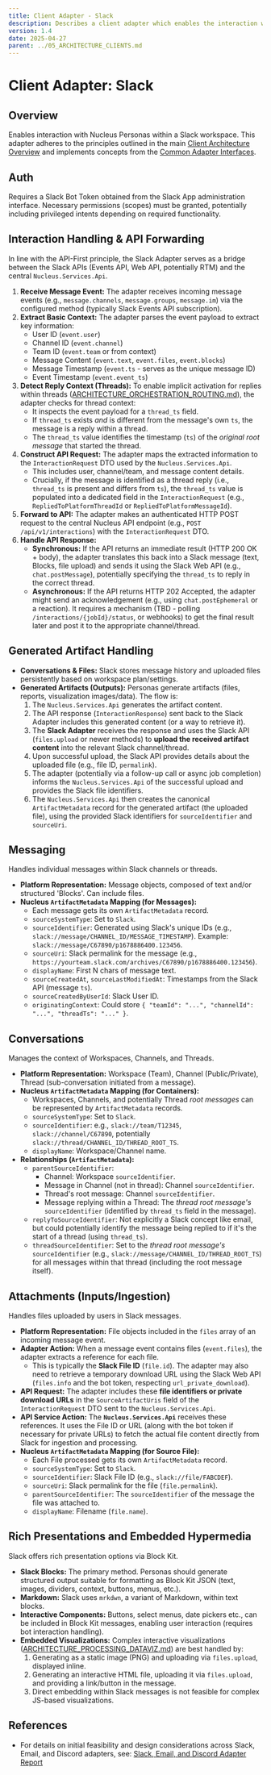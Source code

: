 ```yaml
---
title: Client Adapter - Slack
description: Describes a client adapter which enables the interaction with Nucleus personas in Slack
version: 1.4
date: 2025-04-27
parent: ../05_ARCHITECTURE_CLIENTS.md
---
```


# Client Adapter: Slack


## Overview

Enables interaction with Nucleus Personas within a Slack workspace. This adapter adheres to the principles outlined in the main [Client Architecture Overview](../05_ARCHITECTURE_CLIENTS.md) and implements concepts from the [Common Adapter Interfaces](./ARCHITECTURE_ADAPTER_INTERFACES.md).

## Auth

Requires a Slack Bot Token obtained from the Slack App administration interface. Necessary permissions (scopes) must be granted, potentially including privileged intents depending on required functionality.

## Interaction Handling & API Forwarding

In line with the API-First principle, the Slack Adapter serves as a bridge between the Slack APIs (Events API, Web API, potentially RTM) and the central `Nucleus.Services.Api`.

1.  **Receive Message Event:** The adapter receives incoming message events (e.g., `message.channels`, `message.groups`, `message.im`) via the configured method (typically Slack Events API subscription).
2.  **Extract Basic Context:** The adapter parses the event payload to extract key information:
    *   User ID (`event.user`)
    *   Channel ID (`event.channel`)
    *   Team ID (`event.team` or from context)
    *   Message Content (`event.text`, `event.files`, `event.blocks`)
    *   Message Timestamp (`event.ts` - serves as the unique message ID)
    *   Event Timestamp (`event.event_ts`)
3.  **Detect Reply Context (Threads):** To enable implicit activation for replies within threads ([ARCHITECTURE_ORCHESTRATION_ROUTING.md](./../Processing/Orchestration/ARCHITECTURE_ORCHESTRATION_ROUTING.md)), the adapter checks for thread context:
    *   It inspects the event payload for a `thread_ts` field.
    *   If `thread_ts` exists *and* is different from the message's own `ts`, the message is a reply within a thread.
    *   The `thread_ts` value identifies the timestamp (`ts`) of the *original root message* that started the thread.
4.  **Construct API Request:** The adapter maps the extracted information to the `InteractionRequest` DTO used by the `Nucleus.Services.Api`.
    *   This includes user, channel/team, and message content details.
    *   Crucially, if the message is identified as a thread reply (i.e., `thread_ts` is present and differs from `ts`), the `thread_ts` value is populated into a dedicated field in the `InteractionRequest` (e.g., `RepliedToPlatformThreadId` or `RepliedToPlatformMessageId`).
5.  **Forward to API:** The adapter makes an authenticated HTTP POST request to the central Nucleus API endpoint (e.g., `POST /api/v1/interactions`) with the `InteractionRequest` DTO.
6.  **Handle API Response:**
    *   **Synchronous:** If the API returns an immediate result (HTTP 200 OK + body), the adapter translates this back into a Slack message (text, Blocks, file upload) and sends it using the Slack Web API (e.g., `chat.postMessage`), potentially specifying the `thread_ts` to reply in the correct thread.
    *   **Asynchronous:** If the API returns HTTP 202 Accepted, the adapter might send an acknowledgement (e.g., using `chat.postEphemeral` or a reaction). It requires a mechanism (TBD - polling `/interactions/{jobId}/status`, or webhooks) to get the final result later and post it to the appropriate channel/thread.

## Generated Artifact Handling

*   **Conversations & Files:** Slack stores message history and uploaded files persistently based on workspace plan/settings.
*   **Generated Artifacts (Outputs):** Personas generate artifacts (files, reports, visualization images/data). The flow is:
    1.  The `Nucleus.Services.Api` generates the artifact content.
    2.  The API response (`InteractionResponse`) sent back to the Slack Adapter includes this generated content (or a way to retrieve it).
    3.  The **Slack Adapter** receives the response and uses the Slack API (`files.upload` or newer methods) to **upload the received artifact content** into the relevant Slack channel/thread.
    4.  Upon successful upload, the Slack API provides details about the uploaded file (e.g., file ID, `permalink`).
    5.  The adapter (potentially via a follow-up call or async job completion) informs the `Nucleus.Services.Api` of the successful upload and provides the Slack file identifiers.
    6.  The `Nucleus.Services.Api` then creates the canonical `ArtifactMetadata` record for the generated artifact (the uploaded file), using the provided Slack identifiers for `sourceIdentifier` and `sourceUri`.

## Messaging

Handles individual messages within Slack channels or threads.

*   **Platform Representation:** Message objects, composed of text and/or structured 'Blocks'. Can include files.
*   **Nucleus `ArtifactMetadata` Mapping (for Messages):**
    *   Each message gets its own `ArtifactMetadata` record.
    *   `sourceSystemType`: Set to `Slack`.
    *   `sourceIdentifier`: Generated using Slack's unique IDs (e.g., `slack://message/CHANNEL_ID/MESSAGE_TIMESTAMP`). Example: `slack://message/C67890/p1678886400.123456`.
    *   `sourceUri`: Slack permalink for the message (e.g., `https://yourteam.slack.com/archives/C67890/p1678886400.123456`).
    *   `displayName`: First N chars of message text.
    *   `sourceCreatedAt`, `sourceLastModifiedAt`: Timestamps from the Slack API (message `ts`).
    *   `sourceCreatedByUserId`: Slack User ID.
    *   `originatingContext`: Could store `{ "teamId": "...", "channelId": "...", "threadTs": "..." }`.

## Conversations

Manages the context of Workspaces, Channels, and Threads.

*   **Platform Representation:** Workspace (Team), Channel (Public/Private), Thread (sub-conversation initiated from a message).
*   **Nucleus `ArtifactMetadata` Mapping (for Containers):**
    *   Workspaces, Channels, and potentially Thread *root messages* can be represented by `ArtifactMetadata` records.
    *   `sourceSystemType`: Set to `Slack`.
    *   `sourceIdentifier`: e.g., `slack://team/T12345`, `slack://channel/C67890`, potentially `slack://thread/CHANNEL_ID/THREAD_ROOT_TS`.
    *   `displayName`: Workspace/Channel name.
*   **Relationships (`ArtifactMetadata`):**
    *   `parentSourceIdentifier`:
        *   Channel: Workspace `sourceIdentifier`.
        *   Message in Channel (not in thread): Channel `sourceIdentifier`.
        *   Thread's root message: Channel `sourceIdentifier`.
        *   Message replying within a Thread: The *thread root message's* `sourceIdentifier` (identified by `thread_ts` field in the message).
    *   `replyToSourceIdentifier`: Not explicitly a Slack concept like email, but could potentially identify the message being replied to if it's the start of a thread (using `thread_ts`).
    *   `threadSourceIdentifier`: Set to the *thread root message's* `sourceIdentifier` (e.g., `slack://message/CHANNEL_ID/THREAD_ROOT_TS`) for all messages within that thread (including the root message itself).

## Attachments (Inputs/Ingestion)

Handles files uploaded by users in Slack messages.

*   **Platform Representation:** File objects included in the `files` array of an incoming message event.
*   **Adapter Action:** When a message event contains files (`event.files`), the adapter extracts a reference for each file.
    *   This is typically the **Slack File ID** (`file.id`). The adapter may also need to retrieve a temporary download URL using the Slack Web API (`files.info` and the bot token, respecting `url_private_download`).
*   **API Request:** The adapter includes these **file identifiers or private download URLs** in the `SourceArtifactUris` field of the `InteractionRequest` DTO sent to the `Nucleus.Services.Api`.
*   **API Service Action:** The **`Nucleus.Services.Api`** receives these references. It uses the File ID or URL (along with the bot token if necessary for private URLs) to fetch the actual file content directly from Slack for ingestion and processing.
*   **Nucleus `ArtifactMetadata` Mapping (for Source File):**
    *   Each File processed gets its own `ArtifactMetadata` record.
    *   `sourceSystemType`: Set to `Slack`.
    *   `sourceIdentifier`: Slack File ID (e.g., `slack://file/FABCDEF`).
    *   `sourceUri`: Slack permalink for the file (`file.permalink`).
    *   `parentSourceIdentifier`: The `sourceIdentifier` of the message the file was attached to.
    *   `displayName`: Filename (`file.name`).

## Rich Presentations and Embedded Hypermedia

Slack offers rich presentation options via Block Kit.

*   **Slack Blocks:** The primary method. Personas should generate structured output suitable for formatting as Block Kit JSON (text, images, dividers, context, buttons, menus, etc.).
*   **Markdown:** Slack uses `mrkdwn`, a variant of Markdown, within text blocks.
*   **Interactive Components:** Buttons, select menus, date pickers etc., can be included in Block Kit messages, enabling user interaction (requires bot interaction handling).
*   **Embedded Visualizations:** Complex interactive visualizations ([ARCHITECTURE_PROCESSING_DATAVIZ.md](../Processing/ARCHITECTURE_PROCESSING_DATAVIZ.md)) are best handled by:
    1.  Generating as a static image (PNG) and uploading via `files.upload`, displayed inline.
    2.  Generating an interactive HTML file, uploading it via `files.upload`, and providing a link/button in the message.
    3.  Direct embedding within Slack messages is not feasible for complex JS-based visualizations.

## References

*   For details on initial feasibility and design considerations across Slack, Email, and Discord adapters, see: [Slack, Email, and Discord Adapter Report](../../HelpfulMarkdownFiles/Slack-Email-Discord-Adapter-Report.md)
